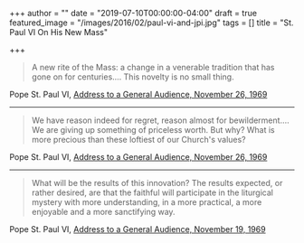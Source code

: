 +++
author = ""
date = "2019-07-10T00:00:00-04:00"
draft = true
featured_image = "/images/2016/02/paul-vi-and-jpi.jpg"
tags = []
title = "St. Paul VI On His New Mass"

+++
> A new rite of the Mass: a change in a venerable tradition that has gone on for centuries.… This novelty is no small thing.

Pope St. Paul VI, [Address to a General Audience, November 26, 1969](https://www.ewtn.com/library/papaldoc/p6691126.htm "Address to a General Audience, November 26, 1969")

***

> We have reason indeed for regret, reason almost for bewilderment.… We are giving up something of priceless worth. But why? What is more precious than these loftiest of our Church's values?

Pope St. Paul VI, [Address to a General Audience, November 26, 1969](https://www.ewtn.com/library/papaldoc/p6691126.htm "Address to a General Audience, November 26, 1969")

***

> What will be the results of this innovation? The results expected, or rather desired, are that the faithful will participate in the liturgical mystery with more understanding, in a more practical, a more enjoyable and a more sanctifying way.

Pope St. Paul VI, [Address to a General Audience, November 19, 1969](https://www.ewtn.com/library/PAPALDOC/P6601119.HTM "Address to a General Audience, November 19, 1969")